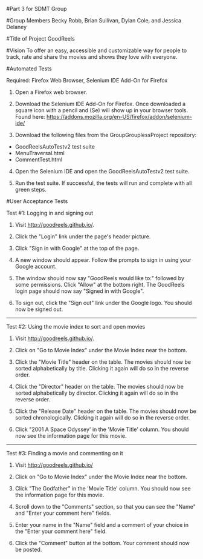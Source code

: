 #Part 3 for SDMT Group

#Group Members
Becky Robb, Brian Sullivan, Dylan Cole, and Jessica Delaney

#Title of Project
GoodReels

#Vision
To offer an easy, accessible and customizable way for people to track, rate and share the movies and shows they love with everyone.

#Automated Tests

Required: Firefox Web Browser, Selenium IDE Add-On for Firefox

1. Open a Firefox web browser.

2. Download the Selenium IDE Add-On for Firefox. Once downloaded a square icon with a pencil and (Se) will show up in your browser tools. Found here: https://addons.mozilla.org/en-US/firefox/addon/selenium-ide/

3. Download the following files from the GroupGrouplessProject repository:
  - GoodReelsAutoTestv2 test suite
  - MenuTraversal.html
  - CommentTest.html

4. Open the Selenium IDE and open the GoodReelsAutoTestv2 test suite.

5. Run the test suite.  If successful, the tests will run and complete with all green steps.

#User Acceptance Tests

Test #1: Logging in and signing out

1. Visit http://goodreels.github.io/.

2. Click the "Login" link under the page's header picture.

3. Click "Sign in with Google" at the top of the page.

4. A new window should appear. Follow the prompts to sign in using your Google account.

5. The window should now say "GoodReels would like to:" followed by some permissions. Click "Allow" at the bottom right. The GoodReels login page should now say "Signed in with Google".

6. To sign out, click the "Sign out" link under the Google logo. You should now be signed out.

*************************************************

Test #2: Using the movie index to sort and open movies

1. Visit http://goodreels.github.io/.

2. Click on "Go to Movie Index" under the Movie Index near the bottom.

3. Click the "Movie Title" header on the table. The movies should now be sorted alphabetically by title. Clicking it again will do so in the reverse order.

4. Click the "Director" header on the table. The movies should now be sorted alphabetically by director. Clicking it again will do so in the reverse order.

5. Click the "Release Date" header on the table. The movies should now be sorted chronologically. Clicking it again will do so in the reverse order.

6. Click "2001 A Space Odyssey' in the 'Movie Title' column. You should now see the information page for this movie.

*************************************************

Test #3: Finding a movie and commenting on it

1. Visit http://goodreels.github.io/

2. Click on "Go to Movie Index" under the Movie Index near the bottom.

3. Click "The Godfather" in the 'Movie Title' column. You should now see the information page for this movie.

4. Scroll down to the "Comments" section, so that you can see the "Name" and "Enter your comment here" fields.

5. Enter your name in the "Name" field and a comment of your choice in the "Enter your comment here" field.

6. Click the "Comment" button at the bottom. Your comment should now be posted.
